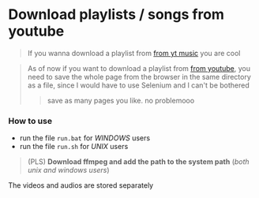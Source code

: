 # Download playlists / songs from youtube
> If you wanna download a playlist from [from yt music](https://music.youtube.com/) you are cool

> As of now if you want to download a playlist from [from youtube](https://youtube.com), you need to save the whole page from the browser in the same directory as a file, since I would have to use Selenium and I can't be bothered
>> save as many pages you like. no problemooo

### How to use
* run the file `run.bat` for _WINDOWS_ users
* run the file `run.sh` for _UNIX_ users

> (PLS) **Download ffmpeg and add the path to the system path** (_both unix and windows users_)

The videos and audios are stored separately
